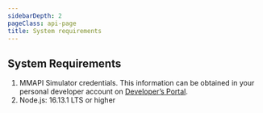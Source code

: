 ```yaml
---
sidebarDepth: 2
pageClass: api-page
title: System requirements
---
```


## System Requirements

1.  MMAPI Simulator credentials. This information can be obtained in your personal developer account on <a href="https://developer.mobilemoneyapi.io/" target="_blank">Developer’s Portal</a>.
2.  Node.js: <span class="highlight">16.13.1 LTS</span> or higher
